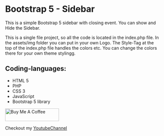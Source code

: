 # Bootstrap 5 - Sidebar

This is a simple Bootstrap 5 sidebar with closing event.
You can show and Hide the Sidebar.

This is a single file project, so all the code is located in the index.php file.
In the assets/img folder you can put in your own Logo.
The Style-Tag at the top of the index.php file handles the colors etc. You can change the colors there for your own theme stylingg.


## Coding-languages:

- HTML 5
- PHP
- CSS 3
- JavaScript
- Bootstrap 5 library

<a href="https://www.buymeacoffee.com/roniemartinez" target="_blank"><img src="https://cdn.buymeacoffee.com/buttons/default-orange.png" alt="Buy Me A Coffee" height="41" width="174"></a>

Checkout my [YoutubeChannel](https://breakdance.github.io/breakdance/)
